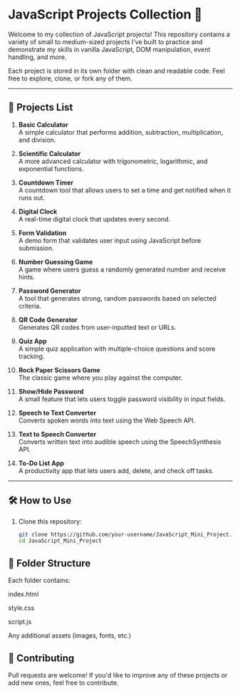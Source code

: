 # JavaScript Projects Collection 🚀

Welcome to my collection of JavaScript projects! This repository contains a variety of small to medium-sized projects I’ve built to practice and demonstrate my skills in vanilla JavaScript, DOM manipulation, event handling, and more.

Each project is stored in its own folder with clean and readable code. Feel free to explore, clone, or fork any of them.

---

## 🧠 Projects List

1. **Basic Calculator**  
   A simple calculator that performs addition, subtraction, multiplication, and division.

2. **Scientific Calculator**  
   A more advanced calculator with trigonometric, logarithmic, and exponential functions.

3. **Countdown Timer**  
   A countdown tool that allows users to set a time and get notified when it runs out.

4. **Digital Clock**  
   A real-time digital clock that updates every second.

5. **Form Validation**  
   A demo form that validates user input using JavaScript before submission.

6. **Number Guessing Game**  
   A game where users guess a randomly generated number and receive hints.

7. **Password Generator**  
   A tool that generates strong, random passwords based on selected criteria.

8. **QR Code Generator**  
   Generates QR codes from user-inputted text or URLs.

9. **Quiz App**  
   A simple quiz application with multiple-choice questions and score tracking.

10. **Rock Paper Scissors Game**  
    The classic game where you play against the computer.

11. **Show/Hide Password**  
    A small feature that lets users toggle password visibility in input fields.

12. **Speech to Text Converter**  
    Converts spoken words into text using the Web Speech API.

13. **Text to Speech Converter**  
    Converts written text into audible speech using the SpeechSynthesis API.

14. **To-Do List App**  
    A productivity app that lets users add, delete, and check off tasks.

---

## 🛠️ How to Use

1. Clone this repository:
   ```bash
   git clone https://github.com/your-username/JavaScript_Mini_Project.git
   cd JavaScript_Mini_Project

## 📁 Folder Structure
Each folder contains:

index.html

style.css

script.js

Any additional assets (images, fonts, etc.)

## 🤝 Contributing
Pull requests are welcome! If you'd like to improve any of these projects or add new ones, feel free to contribute.
